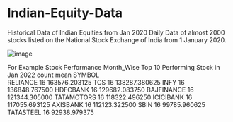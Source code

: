 # Indian-Equity-Data
Historical Data of Indian Equities from Jan 2020
Daily Data of almost 2000 stocks listed on the National Stock Exchange of India from 1 January 2020.



![image](https://user-images.githubusercontent.com/77392594/159693754-c45f7fda-e356-4705-861a-7f0ee4451a9a.png)



For Example Stock Performance Month_Wise
Top 10 Performing Stock in Jan 2022
            count           mean
SYMBOL                          
RELIANCE       16  163576.203125
TCS            16  138287.380625
INFY           16  136848.767500
HDFCBANK       16  129682.083750
BAJFINANCE     16  121344.305000
TATAMOTORS     16  118322.496250
ICICIBANK      16  117055.693125
AXISBANK       16  112123.322500
SBIN           16   99785.960625
TATASTEEL      16   92938.979375
